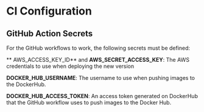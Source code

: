 # CI Configuration

## GitHub Action Secrets

For the GitHub workflows to work, the following secrets must be defined:

** AWS_ACCESS_KEY_ID** and **AWS_SECRET_ACCESS_KEY**: The AWS credentials to use when deploying the new version

**DOCKER_HUB_USERNAME**: The username to use when pushing images to the DockerHub.

**DOCKER_HUB_ACCESS_TOKEN**: An access token generated on DockerHub that the GitHub workflow uses to push images to the Docker Hub.